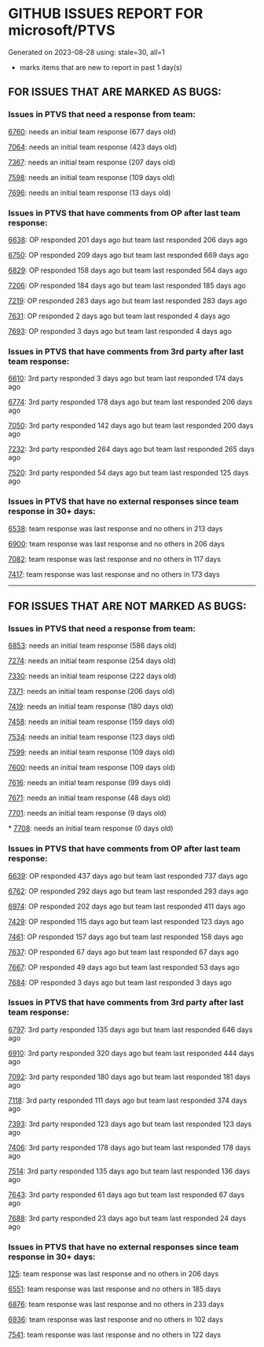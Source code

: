 
# GITHUB ISSUES REPORT FOR microsoft/PTVS


Generated on 2023-08-28 using: stale=30, all=1


* marks items that are new to report in past 1 day(s)


## FOR ISSUES THAT ARE MARKED AS BUGS:


### Issues in PTVS that need a response from team:


  [6760](https://github.com/microsoft/PTVS/issues/6760 "Evaluates all the expressions in interactive windows ignore the Completion Mode setting."): needs an initial team response (677 days old)

  [7064](https://github.com/microsoft/PTVS/issues/7064 "Some intellisense don't work well in interactive window after writing some REPL commands"): needs an initial team response (423 days old)

  [7367](https://github.com/microsoft/PTVS/issues/7367 "No output result after clicking 'Execute Project in Python Interactive'"): needs an initial team response (207 days old)

  [7598](https://github.com/microsoft/PTVS/issues/7598 "Auto commenting lines using LF or CRLF "): needs an initial team response (109 days old)

  [7696](https://github.com/microsoft/PTVS/issues/7696 "Go To All can't find the method where is defined in another project"): needs an initial team response (13 days old)

### Issues in PTVS that have comments from OP after last team response:


  [6638](https://github.com/microsoft/PTVS/issues/6638 "Refactor rename incorrect when the referenced method is defined in another project. "): OP responded 201 days ago but team last responded 206 days ago

  [6750](https://github.com/microsoft/PTVS/issues/6750 "An error pops up when run &quot;Django Check, Django Migrate, Django Create Superuser...&quot;. "): OP responded 209 days ago but team last responded 669 days ago

  [6829](https://github.com/microsoft/PTVS/issues/6829 "IntelliSense which is modified manually does not work after restart the VS."): OP responded 158 days ago but team last responded 564 days ago

  [7206](https://github.com/microsoft/PTVS/issues/7206 "The active environment doesn't change with the Cookiecutter Explorer is open"): OP responded 184 days ago but team last responded 185 days ago

  [7219](https://github.com/microsoft/PTVS/issues/7219 "No output with using ipython interactive window"): OP responded 283 days ago but team last responded 283 days ago

  [7631](https://github.com/microsoft/PTVS/issues/7631 "An unexpected error occured when first creating the conda env."): OP responded 2 days ago but team last responded 4 days ago

  [7693](https://github.com/microsoft/PTVS/issues/7693 "IntelliSense doesn't work after reopen solution"): OP responded 3 days ago but team last responded 4 days ago

### Issues in PTVS that have comments from 3rd party after last team response:


  [6610](https://github.com/microsoft/PTVS/issues/6610 "Remote debug attach does not support path mapping"): 3rd party responded 3 days ago but team last responded 174 days ago

  [6774](https://github.com/microsoft/PTVS/issues/6774 "The Python installed from Microsoft Store couldn't view installed packages when first use the environment."): 3rd party responded 178 days ago but team last responded 206 days ago

  [7050](https://github.com/microsoft/PTVS/issues/7050 "An error was reported in the output window when creating the env."): 3rd party responded 142 days ago but team last responded 200 days ago

  [7232](https://github.com/microsoft/PTVS/issues/7232 "native/python debugger cannot find python source code"): 3rd party responded 264 days ago but team last responded 265 days ago

  [7520](https://github.com/microsoft/PTVS/issues/7520 " Visual Studio 2022 keeps breaking on exception which seems to be handled in Python internally"): 3rd party responded 54 days ago but team last responded 125 days ago

### Issues in PTVS that have no external responses since team response in 30+ days:


  [6538](https://github.com/microsoft/PTVS/issues/6538 "No static analysis suggestions in Interactive window."): team response was last response and no others in 213 days

  [6900](https://github.com/microsoft/PTVS/issues/6900 "Python 3.10 fails to hit breakpoints when &quot;Native Code Debugging&quot; is enabled."): team response was last response and no others in 206 days

  [7082](https://github.com/microsoft/PTVS/issues/7082 "VS2022 Python Fonts and Colors Customization Regression from VS2019, Defies Microsoft Documentation"): team response was last response and no others in 117 days

  [7417](https://github.com/microsoft/PTVS/issues/7417 "No intellisense when from 'PYTHONPATH'"): team response was last response and no others in 173 days

---

## FOR ISSUES THAT ARE NOT MARKED AS BUGS:


### Issues in PTVS that need a response from team:


  [6853](https://github.com/microsoft/PTVS/issues/6853 "Unable to install suggested module when using IPython interactive mode."): needs an initial team response (586 days old)

  [7274](https://github.com/microsoft/PTVS/issues/7274 "Changing error messages - differences in reported errors between VS and pyright cli"): needs an initial team response (254 days old)

  [7330](https://github.com/microsoft/PTVS/issues/7330 "Unable to create DLL for C++ "): needs an initial team response (222 days old)

  [7371](https://github.com/microsoft/PTVS/issues/7371 "Outdated settings "): needs an initial team response (206 days old)

  [7419](https://github.com/microsoft/PTVS/issues/7419 "Environment Management UI"): needs an initial team response (180 days old)

  [7458](https://github.com/microsoft/PTVS/issues/7458 "Python project build after they are disabled in solution config manager "): needs an initial team response (159 days old)

  [7534](https://github.com/microsoft/PTVS/issues/7534 "Error List doesn't refresh after creating a new project"): needs an initial team response (123 days old)

  [7599](https://github.com/microsoft/PTVS/issues/7599 "Intellisense incorrectly reports unknown types "): needs an initial team response (109 days old)

  [7600](https://github.com/microsoft/PTVS/issues/7600 "Modal pop-up persists when a breakpoint cannot resolve conditional expression "): needs an initial team response (109 days old)

  [7616](https://github.com/microsoft/PTVS/issues/7616 "Lots of debug symbols are being loaded at every application start"): needs an initial team response (99 days old)

  [7671](https://github.com/microsoft/PTVS/issues/7671 "Errors in open files are shown inconsistently"): needs an initial team response (48 days old)

  [7701](https://github.com/microsoft/PTVS/issues/7701 "No IntelliSense when import a new created django app."): needs an initial team response (9 days old)

\* [7708](https://github.com/microsoft/PTVS/issues/7708 "Error popped up while trying to add a new python environment."): needs an initial team response (0 days old)

### Issues in PTVS that have comments from OP after last team response:


  [6639](https://github.com/microsoft/PTVS/issues/6639 " IntelliSense does not work when changed SearchPath in PythonSettings.json file in open folder."): OP responded 437 days ago but team last responded 737 days ago

  [6762](https://github.com/microsoft/PTVS/issues/6762 "Unchecked &quot;Parameter information&quot; still has signature help."): OP responded 292 days ago but team last responded 293 days ago

  [6974](https://github.com/microsoft/PTVS/issues/6974 "No IntelliSense when import folder under the workspace."): OP responded 202 days ago but team last responded 411 days ago

  [7429](https://github.com/microsoft/PTVS/issues/7429 "Start without Debug and Start with Debug button not available in right click menu"): OP responded 115 days ago but team last responded 123 days ago

  [7461](https://github.com/microsoft/PTVS/issues/7461 "Anaconda displays incorrectly in environment list"): OP responded 157 days ago but team last responded 158 days ago

  [7637](https://github.com/microsoft/PTVS/issues/7637 "IntelliSense hangs indefinitely on various occasions, only process restart helps"): OP responded 67 days ago but team last responded 67 days ago

  [7667](https://github.com/microsoft/PTVS/issues/7667 "VS 2019 fails to use the previously selected environment in existing projects"): OP responded 49 days ago but team last responded 53 days ago

  [7684](https://github.com/microsoft/PTVS/issues/7684 "Formatting documents doesn't work in autopep8."): OP responded 3 days ago but team last responded 3 days ago

### Issues in PTVS that have comments from 3rd party after last team response:


  [6797](https://github.com/microsoft/PTVS/issues/6797 "VS2022 no longer allows mapping file extensions to the Python editor"): 3rd party responded 135 days ago but team last responded 646 days ago

  [6910](https://github.com/microsoft/PTVS/issues/6910 "Python Editor - SendSelectionToInteractive not working on VS2022"): 3rd party responded 320 days ago but team last responded 444 days ago

  [7092](https://github.com/microsoft/PTVS/issues/7092 "Stub paths setting not observed"): 3rd party responded 180 days ago but team last responded 181 days ago

  [7118](https://github.com/microsoft/PTVS/issues/7118 "IPython interactive mode always freezing"): 3rd party responded 111 days ago but team last responded 374 days ago

  [7393](https://github.com/microsoft/PTVS/issues/7393 "reportMissingModuleSource:  Visual Studio 2022 / Python"): 3rd party responded 123 days ago but team last responded 123 days ago

  [7406](https://github.com/microsoft/PTVS/issues/7406 "Python project reports a .NET Framwork error when .NET Core library is referenced"): 3rd party responded 178 days ago but team last responded 178 days ago

  [7514](https://github.com/microsoft/PTVS/issues/7514 "Subprocess with visual studio debugger attached to process causes a problem in python project"): 3rd party responded 135 days ago but team last responded 136 days ago

  [7643](https://github.com/microsoft/PTVS/issues/7643 "Interactive Debugging not working anymore like expected"): 3rd party responded 61 days ago but team last responded 67 days ago

  [7688](https://github.com/microsoft/PTVS/issues/7688 "I attempted to reinstall both Windows and Visual Studio to resolve the problem, but the issue persists. The lack of automatic configuration for enviro"): 3rd party responded 23 days ago but team last responded 24 days ago

### Issues in PTVS that have no external responses since team response in 30+ days:


  [125](https://github.com/microsoft/PTVS/issues/125 "Automatically attach to subprocesses when debugging"): team response was last response and no others in 206 days

  [6551](https://github.com/microsoft/PTVS/issues/6551 "Navigation bar is not working"): team response was last response and no others in 185 days

  [6876](https://github.com/microsoft/PTVS/issues/6876 "Extract method only works on one line and rename doesn't work at all"): team response was last response and no others in 233 days

  [6936](https://github.com/microsoft/PTVS/issues/6936 "Skip tests after clicking “Analyze Code Coverage”."): team response was last response and no others in 102 days

  [7541](https://github.com/microsoft/PTVS/issues/7541 "The 'environment.yml' file can not be detected to create a conda env when reload project"): team response was last response and no others in 122 days
